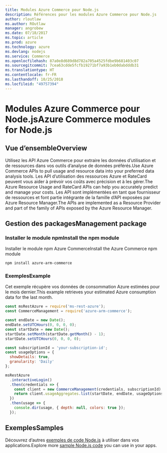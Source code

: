 ```yaml
---
title: Modules Azure Commerce pour Node.js
description: Références pour les modules Azure Commerce pour Node.js
author: rloutlaw
ms.author: ROutlaw
manager: angrobew
ms.date: 07/18/2017
ms.topic: article
ms.prod: azure
ms.technology: azure
ms.devlang: nodejs
ms.service: Commerce
ms.openlocfilehash: 87a0e8d689d8d782a705a4525fdbe9b681403c07
ms.sourcegitcommit: 7cea63cdde5fcfb19271bf7a93b1eb0dabdddb31
ms.translationtype: HT
ms.contentlocale: fr-FR
ms.lasthandoff: 10/25/2018
ms.locfileid: "49757394"
---
```

# <a name="azure-commerce-modules-for-nodejs"></a><span data-ttu-id="87f7e-103">Modules Azure Commerce pour Node.js</span><span class="sxs-lookup"><span data-stu-id="87f7e-103">Azure Commerce modules for Node.js</span></span>

## <a name="overview"></a><span data-ttu-id="87f7e-104">Vue d’ensemble</span><span class="sxs-lookup"><span data-stu-id="87f7e-104">Overview</span></span>

<span data-ttu-id="87f7e-105">Utilisez les API Azure Commerce pour extraire les données d’utilisation et de ressources dans vos outils d’analyse de données préférés.</span><span class="sxs-lookup"><span data-stu-id="87f7e-105">Use Azure Commerce APIs to pull usage and resource data into your preferred data analysis tools.</span></span> <span data-ttu-id="87f7e-106">Les API d’utilisation des ressources Azure et RateCard peuvent vous aider à prévoir vos coûts avec précision et à les gérer.</span><span class="sxs-lookup"><span data-stu-id="87f7e-106">The Azure Resource Usage and RateCard APIs can help you accurately predict and manage your costs.</span></span> <span data-ttu-id="87f7e-107">Les API sont implémentées en tant que fournisseur de ressources et font partie intégrante de la famille d’API exposées par Azure Resource Manager.</span><span class="sxs-lookup"><span data-stu-id="87f7e-107">The APIs are implemented as a Resource Provider and part of the family of APIs exposed by the Azure Resource Manager.</span></span>

## <a name="management-package"></a><span data-ttu-id="87f7e-108">Gestion des packages</span><span class="sxs-lookup"><span data-stu-id="87f7e-108">Management package</span></span>

### <a name="install-the-npm-module"></a><span data-ttu-id="87f7e-109">Installer le module npm</span><span class="sxs-lookup"><span data-stu-id="87f7e-109">Install the npm module</span></span>

<span data-ttu-id="87f7e-110">Installer le module npm Azure Commerce</span><span class="sxs-lookup"><span data-stu-id="87f7e-110">Install the Azure Commerce npm module</span></span>

```bash
npm install azure-arm-commerce
```

### <a name="example"></a><span data-ttu-id="87f7e-111">Exemples</span><span class="sxs-lookup"><span data-stu-id="87f7e-111">Example</span></span>

<span data-ttu-id="87f7e-112">Cet exemple récupère vos données de consommation Azure estimées pour le mois dernier.</span><span class="sxs-lookup"><span data-stu-id="87f7e-112">This example retrieves your estimated Azure consumption data for the last month.</span></span>

```javascript
const msRestAzure = require('ms-rest-azure');
const CommerceManagement = require('azure-arm-commerce');

const endDate = new Date();
endDate.setUTCHours(0, 0, 0, 0);
const startDate = new Date();
startDate.setMonth(startDate.getMonth() - 1);
startDate.setUTCHours(0, 0, 0, 0);

const subscriptionId = 'your-subscription-id';
const usageOptions = {
  showDetails: true,
  granularity: 'Daily'
};

msRestAzure
  .interactiveLogin()
  .then(credentials => {
    const client = new CommerceManagement(credentials, subscriptionId);
    return client.usageAggregates.list(startDate, endDate, usageOptions);
  })
  .then(usage => {
    console.dir(usage, { depth: null, colors: true });
  });
```

## <a name="samples"></a><span data-ttu-id="87f7e-113">Exemples</span><span class="sxs-lookup"><span data-stu-id="87f7e-113">Samples</span></span>

<span data-ttu-id="87f7e-114">Découvrez d’autres [exemples de code Node.js](https://azure.microsoft.com/resources/samples/?platform=nodejs) à utiliser dans vos applications.</span><span class="sxs-lookup"><span data-stu-id="87f7e-114">Explore more [sample Node.js code](https://azure.microsoft.com/resources/samples/?platform=nodejs) you can use in your apps.</span></span>
